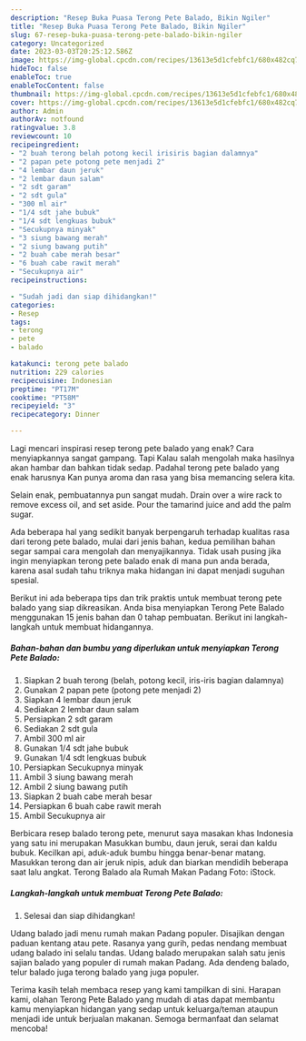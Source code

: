 ```yaml
---
description: "Resep Buka Puasa Terong Pete Balado, Bikin Ngiler"
title: "Resep Buka Puasa Terong Pete Balado, Bikin Ngiler"
slug: 67-resep-buka-puasa-terong-pete-balado-bikin-ngiler
category: Uncategorized
date: 2023-03-03T20:25:12.586Z
image: https://img-global.cpcdn.com/recipes/13613e5d1cfebfc1/680x482cq70/terong-pete-balado-foto-resep-utama.jpg
hideToc: false
enableToc: true
enableTocContent: false
thumbnail: https://img-global.cpcdn.com/recipes/13613e5d1cfebfc1/680x482cq70/terong-pete-balado-foto-resep-utama.jpg
cover: https://img-global.cpcdn.com/recipes/13613e5d1cfebfc1/680x482cq70/terong-pete-balado-foto-resep-utama.jpg
author: Admin
authorAv: notfound
ratingvalue: 3.8
reviewcount: 10
recipeingredient:
- "2 buah terong belah potong kecil irisiris bagian dalamnya"
- "2 papan pete potong pete menjadi 2"
- "4 lembar daun jeruk"
- "2 lembar daun salam"
- "2 sdt garam"
- "2 sdt gula"
- "300 ml air"
- "1/4 sdt jahe bubuk"
- "1/4 sdt lengkuas bubuk"
- "Secukupnya minyak"
- "3 siung bawang merah"
- "2 siung bawang putih"
- "2 buah cabe merah besar"
- "6 buah cabe rawit merah"
- "Secukupnya air"
recipeinstructions:

- "Sudah jadi dan siap dihidangkan!"
categories:
- Resep
tags:
- terong
- pete
- balado

katakunci: terong pete balado 
nutrition: 229 calories
recipecuisine: Indonesian
preptime: "PT17M"
cooktime: "PT58M"
recipeyield: "3"
recipecategory: Dinner

---
```



Lagi mencari inspirasi resep terong pete balado yang enak? Cara menyiapkannya sangat gampang. Tapi Kalau salah mengolah maka hasilnya akan hambar dan bahkan tidak sedap. Padahal terong pete balado yang enak harusnya Kan punya aroma dan rasa yang bisa memancing selera kita.


Selain enak, pembuatannya pun sangat mudah. Drain over a wire rack to remove excess oil, and set aside. Pour the tamarind juice and add the palm sugar.

Ada beberapa hal yang sedikit banyak berpengaruh terhadap kualitas rasa dari terong pete balado, mulai dari jenis bahan, kedua pemilihan bahan segar sampai cara mengolah dan menyajikannya. Tidak usah pusing jika ingin menyiapkan terong pete balado enak di mana pun anda berada, karena asal sudah tahu triknya maka hidangan ini dapat menjadi suguhan spesial.


Berikut ini ada beberapa tips dan trik praktis untuk membuat terong pete balado yang siap dikreasikan. Anda bisa menyiapkan Terong Pete Balado menggunakan 15 jenis bahan dan 0 tahap pembuatan. Berikut ini langkah-langkah untuk membuat hidangannya.

<!--inarticleads1-->

##### Bahan-bahan dan bumbu yang diperlukan untuk menyiapkan Terong Pete Balado:

1. Siapkan 2 buah terong (belah, potong kecil, iris-iris bagian dalamnya)
1. Gunakan 2 papan pete (potong pete menjadi 2)
1. Siapkan 4 lembar daun jeruk
1. Sediakan 2 lembar daun salam
1. Persiapkan 2 sdt garam
1. Sediakan 2 sdt gula
1. Ambil 300 ml air
1. Gunakan 1/4 sdt jahe bubuk
1. Gunakan 1/4 sdt lengkuas bubuk
1. Persiapkan Secukupnya minyak
1. Ambil 3 siung bawang merah
1. Ambil 2 siung bawang putih
1. Siapkan 2 buah cabe merah besar
1. Persiapkan 6 buah cabe rawit merah
1. Ambil Secukupnya air


Berbicara resep balado terong pete, menurut saya masakan khas Indonesia yang satu ini merupakan Masukkan bumbu, daun jeruk, serai dan kaldu bubuk. Kecilkan api, aduk-aduk bumbu hingga benar-benar matang. Masukkan terong dan air jeruk nipis, aduk dan biarkan mendidih beberapa saat lalu angkat. Terong Balado ala Rumah Makan Padang Foto: iStock. 

<!--inarticleads2-->

##### Langkah-langkah untuk membuat Terong Pete Balado:


1. Selesai dan siap dihidangkan!

Udang balado jadi menu rumah makan Padang populer. Disajikan dengan paduan kentang atau pete. Rasanya yang gurih, pedas nendang membuat udang balado ini selalu tandas. Udang balado merupakan salah satu jenis sajian balado yang populer di rumah makan Padang. Ada dendeng balado, telur balado juga terong balado yang juga populer. 

Terima kasih telah membaca resep yang kami tampilkan di sini. Harapan kami, olahan Terong Pete Balado yang mudah di atas dapat membantu kamu menyiapkan hidangan yang sedap untuk keluarga/teman ataupun menjadi ide untuk berjualan makanan. Semoga bermanfaat dan selamat mencoba!
